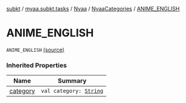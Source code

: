 [subkt](../../../index.md) / [myaa.subkt.tasks](../../index.md) / [Nyaa](../index.md) / [NyaaCategories](index.md) / [ANIME_ENGLISH](./-a-n-i-m-e_-e-n-g-l-i-s-h.md)

# ANIME_ENGLISH

`ANIME_ENGLISH` [(source)](https://github.com/Myaamori/SubKt/blob/0.1.12/src/main/kotlin/myaa/subkt/tasks/tasks.kt#L782)

### Inherited Properties

| Name | Summary |
|---|---|
| [category](category.md) | `val category: `[`String`](https://kotlinlang.org/api/latest/jvm/stdlib/kotlin/-string/index.html) |
